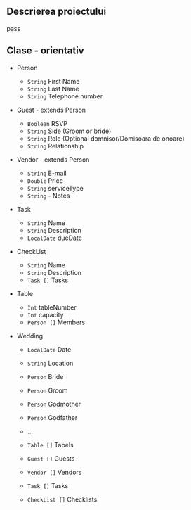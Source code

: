 ## Descrierea proiectului
pass

## Clase - orientativ
- Person
    - `String` First Name
    - `String` Last Name
    - `String` Telephone number 

- Guest - extends Person
    - `Boolean` RSVP
    - `String` Side (Groom or bride)
    - `String` Role (Optional domnisor/Domisoara de onoare)
    - `String` Relationship

- Vendor - extends Person
    - `String` E-mail
    - `Double` Price
    - `String` serviceType
    - `String` - Notes

- Task
    - `String` Name
    - `String` Description
    - `LocalDate` dueDate

- CheckList
    - `String` Name
    - `String` Description
    - `Task []` Tasks


- Table
    - `Int` tableNumber
    - `Int` capacity
    - `Person []` Members

- Wedding
    - `LocalDate` Date
    - `String` Location

    - `Person` Bride
    - `Person` Groom
    - `Person` Godmother
    - `Person` Godfather
    - ...
    - `Table []` Tabels
    - `Guest []` Guests
    - `Vendor []` Vendors
    - `Task []` Tasks
    - `CheckList []` Checklists